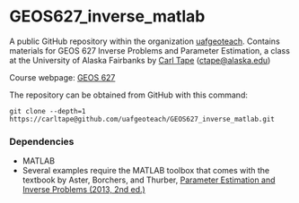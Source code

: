 # GEOS627_inverse_matlab

A public GitHub repository within the organization
[uafgeoteach](https://github.com/uafgeoteach). Contains materials for GEOS 627 Inverse Problems and Parameter Estimation, a class at the University of Alaska Fairbanks by [Carl Tape](https://sites.google.com/alaska.edu/carltape/) ([ctape@alaska.edu](mailto:ctape@alaska.edu))

Course webpage: [GEOS 627](https://sites.google.com/alaska.edu/carltape/home/teaching/inv)

The repository can be obtained from GitHub with this command:
```
git clone --depth=1 https://carltape@github.com/uafgeoteach/GEOS627_inverse_matlab.git
```

### Dependencies

- MATLAB
- Several examples require the MATLAB toolbox that comes with the textbook by
  Aster, Borchers, and Thurber, [Parameter Estimation and Inverse Problems (2013,
  2nd ed.)](https://www.sciencedirect.com/book/9780123850485/parameter-estimation-and-inverse-problems)
